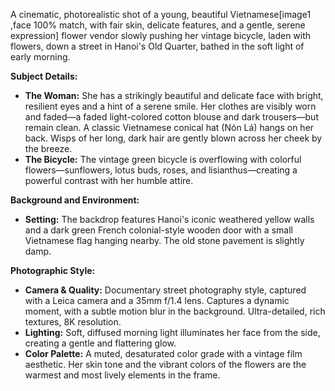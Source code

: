 A cinematic, photorealistic shot of a young, beautiful Vietnamese[image1 ,face 100% match, with fair skin, delicate features, and a gentle, serene expression] flower vendor slowly pushing her vintage bicycle, laden with flowers, down a street in Hanoi's Old Quarter, bathed in the soft light of early morning.

**Subject Details:**
- **The Woman:** She has a strikingly beautiful and delicate face with bright, resilient eyes and a hint of a serene smile. Her clothes are visibly worn and faded—a faded light-colored cotton blouse and dark trousers—but remain clean. A classic Vietnamese conical hat (Nón Lá) hangs on her back. Wisps of her long, dark hair are gently blown across her cheek by the breeze.
- **The Bicycle:** The vintage green bicycle is overflowing with colorful flowers—sunflowers, lotus buds, roses, and lisianthus—creating a powerful contrast with her humble attire.

**Background and Environment:**
- **Setting:** The backdrop features Hanoi's iconic weathered yellow walls and a dark green French colonial-style wooden door with a small Vietnamese flag hanging nearby. The old stone pavement is slightly damp.

**Photographic Style:**
- **Camera & Quality:** Documentary street photography style, captured with a Leica camera and a 35mm f/1.4 lens. Captures a dynamic moment, with a subtle motion blur in the background. Ultra-detailed, rich textures, 8K resolution.
- **Lighting:** Soft, diffused morning light illuminates her face from the side, creating a gentle and flattering glow.
- **Color Palette:** A muted, desaturated color grade with a vintage film aesthetic. Her skin tone and the vibrant colors of the flowers are the warmest and most lively elements in the frame.
